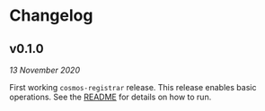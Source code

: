 # Changelog

## v0.1.0

*13 November 2020*

First working `cosmos-registrar` release. This release enables basic operations. See the [README](./README.md) for details on how to run.